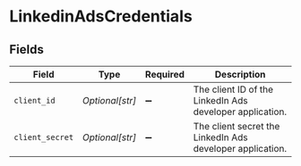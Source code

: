 # LinkedinAdsCredentials


## Fields

| Field                                                     | Type                                                      | Required                                                  | Description                                               |
| --------------------------------------------------------- | --------------------------------------------------------- | --------------------------------------------------------- | --------------------------------------------------------- |
| `client_id`                                               | *Optional[str]*                                           | :heavy_minus_sign:                                        | The client ID of the LinkedIn Ads developer application.  |
| `client_secret`                                           | *Optional[str]*                                           | :heavy_minus_sign:                                        | The client secret the LinkedIn Ads developer application. |